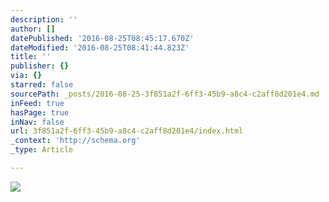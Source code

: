```yaml
---
description: ''
author: []
datePublished: '2016-08-25T08:45:17.670Z'
dateModified: '2016-08-25T08:41:44.823Z'
title: ''
publisher: {}
via: {}
starred: false
sourcePath: _posts/2016-08-25-3f851a2f-6ff3-45b9-a8c4-c2aff8d201e4.md
inFeed: true
hasPage: true
inNav: false
url: 3f851a2f-6ff3-45b9-a8c4-c2aff8d201e4/index.html
_context: 'http://schema.org'
_type: Article

---
```

![](https://the-grid-user-content.s3-us-west-2.amazonaws.com/21542662-bd3c-442e-a492-b0c6753fb005.jpg)